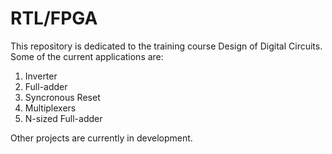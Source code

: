# RTL/FPGA

This repository is dedicated to the training course Design of Digital Circuits. Some of the current applications are:

1. Inverter
2. Full-adder
3. Syncronous Reset
4. Multiplexers
5. N-sized Full-adder

Other projects are currently in development.
